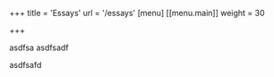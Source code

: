 +++
title = 'Essays'
url = '/essays'
[menu]
[[menu.main]]
  weight = 30



+++


asdfsa
asdfsadf


asdfsafd
